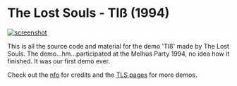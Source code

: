 # The Lost Souls - TIß (1994)
[![screenshot](https://the-lost-souls.github.io/images/thumbnails/tib.png)](https://youtu.be/Qd8WPVmYhX8) 


This is all the source code and material for the demo 'TIß' made by The Lost Souls. The demo...hm...participated at the Melhus Party 1994, no idea how it finished. It was our first demo ever.

Check out the [nfo](src/TLS.NFO) for credits and the [TLS pages](https://the-lost-souls.github.io) for more demos.
